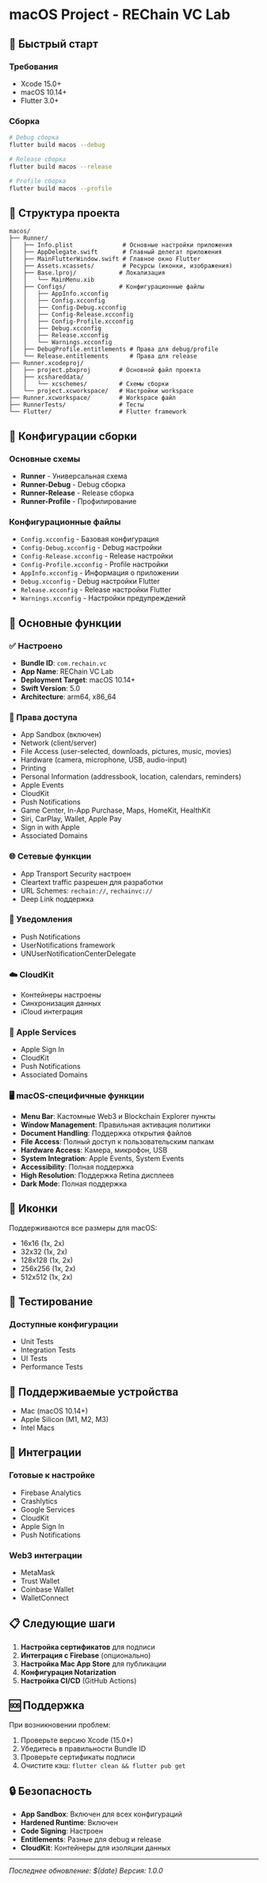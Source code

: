 # macOS Project - REChain VC Lab

## 🚀 Быстрый старт

### Требования
- Xcode 15.0+
- macOS 10.14+
- Flutter 3.0+

### Сборка
```bash
# Debug сборка
flutter build macos --debug

# Release сборка
flutter build macos --release

# Profile сборка
flutter build macos --profile
```

## 📁 Структура проекта

```
macos/
├── Runner/
│   ├── Info.plist              # Основные настройки приложения
│   ├── AppDelegate.swift       # Главный делегат приложения
│   ├── MainFlutterWindow.swift # Главное окно Flutter
│   ├── Assets.xcassets/        # Ресурсы (иконки, изображения)
│   ├── Base.lproj/            # Локализация
│   │   └── MainMenu.xib
│   ├── Configs/               # Конфигурационные файлы
│   │   ├── AppInfo.xcconfig
│   │   ├── Config.xcconfig
│   │   ├── Config-Debug.xcconfig
│   │   ├── Config-Release.xcconfig
│   │   ├── Config-Profile.xcconfig
│   │   ├── Debug.xcconfig
│   │   ├── Release.xcconfig
│   │   └── Warnings.xcconfig
│   ├── DebugProfile.entitlements # Права для debug/profile
│   └── Release.entitlements      # Права для release
├── Runner.xcodeproj/
│   ├── project.pbxproj        # Основной файл проекта
│   ├── xcshareddata/
│   │   └── xcschemes/         # Схемы сборки
│   └── project.xcworkspace/   # Настройки workspace
├── Runner.xcworkspace/        # Workspace файл
├── RunnerTests/               # Тесты
└── Flutter/                   # Flutter framework
```

## 🔧 Конфигурации сборки

### Основные схемы
- **Runner** - Универсальная схема
- **Runner-Debug** - Debug сборка
- **Runner-Release** - Release сборка
- **Runner-Profile** - Профилирование

### Конфигурационные файлы
- `Config.xcconfig` - Базовая конфигурация
- `Config-Debug.xcconfig` - Debug настройки
- `Config-Release.xcconfig` - Release настройки
- `Config-Profile.xcconfig` - Profile настройки
- `AppInfo.xcconfig` - Информация о приложении
- `Debug.xcconfig` - Debug настройки Flutter
- `Release.xcconfig` - Release настройки Flutter
- `Warnings.xcconfig` - Настройки предупреждений

## 🎯 Основные функции

### ✅ Настроено
- **Bundle ID**: `com.rechain.vc`
- **App Name**: REChain VC Lab
- **Deployment Target**: macOS 10.14+
- **Swift Version**: 5.0
- **Architecture**: arm64, x86_64

### 🔐 Права доступа
- App Sandbox (включен)
- Network (client/server)
- File Access (user-selected, downloads, pictures, music, movies)
- Hardware (camera, microphone, USB, audio-input)
- Printing
- Personal Information (addressbook, location, calendars, reminders)
- Apple Events
- CloudKit
- Push Notifications
- Game Center, In-App Purchase, Maps, HomeKit, HealthKit
- Siri, CarPlay, Wallet, Apple Pay
- Sign in with Apple
- Associated Domains

### 🌐 Сетевые функции
- App Transport Security настроен
- Cleartext traffic разрешен для разработки
- URL Schemes: `rechain://`, `rechainvc://`
- Deep Link поддержка

### 🔔 Уведомления
- Push Notifications
- UserNotifications framework
- UNUserNotificationCenterDelegate

### ☁️ CloudKit
- Контейнеры настроены
- Синхронизация данных
- iCloud интеграция

### 🍎 Apple Services
- Apple Sign In
- CloudKit
- Push Notifications
- Associated Domains

### 🖥️ macOS-специфичные функции
- **Menu Bar**: Кастомные Web3 и Blockchain Explorer пункты
- **Window Management**: Правильная активация политики
- **Document Handling**: Поддержка открытия файлов
- **File Access**: Полный доступ к пользовательским папкам
- **Hardware Access**: Камера, микрофон, USB
- **System Integration**: Apple Events, System Events
- **Accessibility**: Полная поддержка
- **High Resolution**: Поддержка Retina дисплеев
- **Dark Mode**: Полная поддержка

## 🎨 Иконки

Поддерживаются все размеры для macOS:
- 16x16 (1x, 2x)
- 32x32 (1x, 2x)
- 128x128 (1x, 2x)
- 256x256 (1x, 2x)
- 512x512 (1x, 2x)

## 🧪 Тестирование

### Доступные конфигурации
- Unit Tests
- Integration Tests
- UI Tests
- Performance Tests

## 📱 Поддерживаемые устройства

- Mac (macOS 10.14+)
- Apple Silicon (M1, M2, M3)
- Intel Macs

## 🔗 Интеграции

### Готовые к настройке
- Firebase Analytics
- Crashlytics
- Google Services
- CloudKit
- Apple Sign In
- Push Notifications

### Web3 интеграции
- MetaMask
- Trust Wallet
- Coinbase Wallet
- WalletConnect

## 📋 Следующие шаги

1. **Настройка сертификатов** для подписи
2. **Интеграция с Firebase** (опционально)
3. **Настройка Mac App Store** для публикации
4. **Конфигурация Notarization**
5. **Настройка CI/CD** (GitHub Actions)

## 🆘 Поддержка

При возникновении проблем:
1. Проверьте версию Xcode (15.0+)
2. Убедитесь в правильности Bundle ID
3. Проверьте сертификаты подписи
4. Очистите кэш: `flutter clean && flutter pub get`

## 🔒 Безопасность

- **App Sandbox**: Включен для всех конфигураций
- **Hardened Runtime**: Включен
- **Code Signing**: Настроен
- **Entitlements**: Разные для debug и release
- **CloudKit**: Контейнеры для изоляции данных

---
*Последнее обновление: $(date)*
*Версия: 1.0.0*
